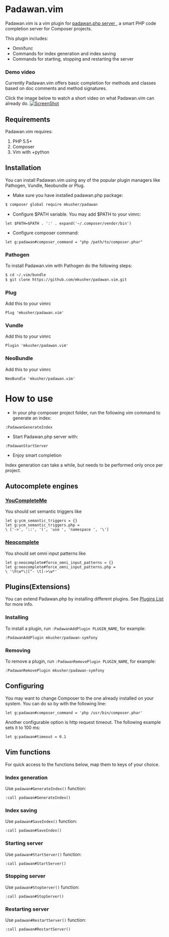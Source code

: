 Padawan.vim
===========

Padawan.vim is a vim plugin for [padawan.php server
](https://github.com/mkusher/padawan.php), a smart PHP code
completion server for Composer projects.

This plugin includes:
- Omnifunc
- Commands for index generation and index saving
- Commands for starting, stopping and restarting the server

### Demo video

Currently Padawan.vim offers basic completion for methods and classes based on doc comments
and method signatures.

Click the image below to watch a short video on what Padawan.vim can already do.
[![ScreenShot](http://i1.ytimg.com/vi/Y54P2N1T6-I/maxresdefault.jpg)](https://www.youtube.com/watch?v=Y54P2N1T6-I)

Requirements
------------

Padawan.vim requires:

1. PHP 5.5+
2. Composer
3. Vim with +python

Installation
------------

You can install Padawan.vim using any of the popular plugin managers like
Pathogen, Vundle, Neobundle or Plug.

- Make sure you have installed padawan.php package:
```bash
$ composer global require mkusher/padawan
```
- Configure $PATH variable. You may add $PATH to your vimrc:
```vim
let $PATH=$PATH . ':' . expand('~/.composer/vendor/bin')
```
- Configure composer command:
```vim
let g:padawan#composer_command = "php /path/to/composer.phar"
```

### Pathogen

To install Padawan.vim with Pathogen do the following steps:
```bash
$ cd ~/.vim/bundle
$ git clone https://github.com/mkusher/padawan.vim.git
```

### Plug
Add this to your vimrc
```vim
Plug 'mkusher/padawan.vim'
```

### Vundle
Add this to your vimrc
```vim
Plugin 'mkusher/padawan.vim'
```

### NeoBundle
Add this to your vimrc
```vim
NeoBundle 'mkusher/padawan.vim'
```

How to use
==========

- In your php composer project folder, run the following
vim command to generate an index:
```vim
:PadawanGenerateIndex
```
- Start Padawan.php server with:
```vim
:PadawanStartServer
```
- Enjoy smart completion

Index generation can take a while, but needs to be performed only once per project.

Autocomplete engines
-------------------

### [YouCompleteMe](https://github.com/Valloric/YouCompleteMe)

You should set semantic triggers like
```vim
let g:ycm_semantic_triggers = {}
let g:ycm_semantic_triggers.php =
\ ['->', '::', '(', 'use ', 'namespace ', '\']
```

### [Neocomplete](https://github.com/Shougo/neocomplete.vim)

You should set omni input patterns like
```vim
let g:neocomplete#force_omni_input_patterns = {}
let g:neocomplete#force_omni_input_patterns.php =
\ '\h\w*\|[^- \t]->\w*'
```

Plugins(Extensions)
-------------------

You can extend Padawan.php by installing different plugins.
See [Plugins List](https://github.com/mkusher/padawan.php/wiki/Plugins-list)
for more info.

### Installing
To install a plugin, run `:PadawanAddPlugin PLUGIN_NAME`, for example:
```vim
:PadawanAddPlugin mkusher/padawan-symfony
```

### Removing
To remove a plugin, run `:PadawanRemovePlugin PLUGIN_NAME`, for example:
```vim
:PadawanRemovePlugin mkusher/padawan-symfony
```

Configuring
-----------

You may want to change Composer to the one already installed on your system.
You can do so by with the following line:
```vim
let g:padawan#composer_command = 'php /usr/bin/composer.phar'
```
Another configurable option is http request timeout. The following
example sets it to 100 ms:
```vim
let g:padawan#timeout = 0.1
```

Vim functions
-------------

For quick access to the functions below, map them to keys of your choice.

### Index generation
Use `padawan#GenerateIndex()` function:
```vim
:call padawan#GenerateIndex()
```

### Index saving
Use `padawan#SaveIndex()` function:
```vim
:call padawan#SaveIndex()
```

### Starting server
Use `padawan#StartServer()` function:
```vim
:call padawan#StartServer()
```

### Stopping server
Use `padawan#StopServer()` function:
```vim
:call padawan#StopServer()
```

### Restarting server
Use `padawan#RestartServer()` function:
```vim
:call padawan#RestartServer()
```

